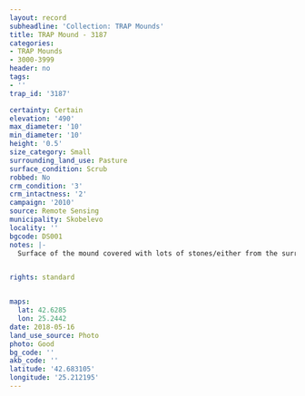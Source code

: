 ```yaml
---
layout: record
subheadline: 'Collection: TRAP Mounds'
title: TRAP Mound - 3187
categories:
- TRAP Mounds
- 3000-3999
header: no
tags:
- ''
trap_id: '3187'

certainty: Certain
elevation: '490'
max_diameter: '10'
min_diameter: '10'
height: '0.5'
size_category: Small
surrounding_land_use: Pasture
surface_condition: Scrub
robbed: No
crm_condition: '3'
crm_intactness: '2'
campaign: '2010'
source: Remote Sensing
municipality: Skobelevo
locality: ''
bgcode: DS001
notes: |-
  Surface of the mound covered with lots of stones/either from the surrounding pasture or from the mound.


rights: standard


maps:
  lat: 42.6285
  lon: 25.2442
date: 2018-05-16
land_use_source: Photo
photo: Good
bg_code: ''
akb_code: ''
latitude: '42.683105'
longitude: '25.212195'
---
```

